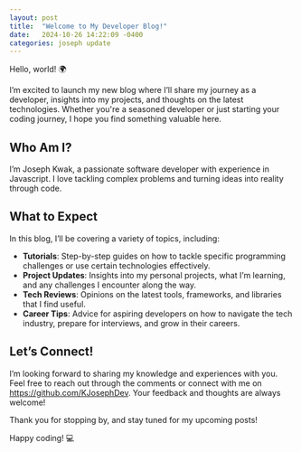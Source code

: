 ```yaml
---
layout: post
title:  "Welcome to My Developer Blog!"
date:   2024-10-26 14:22:09 -0400
categories: joseph update
---
```


Hello, world! 🌍

I’m excited to launch my new blog where I’ll share my journey as a developer, insights into my projects, and thoughts on the latest technologies. Whether you're a seasoned developer or just starting your coding journey, I hope you find something valuable here.

## Who Am I?

I’m Joseph Kwak, a passionate software developer with experience in Javascript. I love tackling complex problems and turning ideas into reality through code.

## What to Expect

In this blog, I’ll be covering a variety of topics, including:

- **Tutorials**: Step-by-step guides on how to tackle specific programming challenges or use certain technologies effectively.
- **Project Updates**: Insights into my personal projects, what I’m learning, and any challenges I encounter along the way.
- **Tech Reviews**: Opinions on the latest tools, frameworks, and libraries that I find useful.
- **Career Tips**: Advice for aspiring developers on how to navigate the tech industry, prepare for interviews, and grow in their careers.

## Let’s Connect!

I’m looking forward to sharing my knowledge and experiences with you. Feel free to reach out through the comments or connect with me on https://github.com/KJosephDev. Your feedback and thoughts are always welcome!

Thank you for stopping by, and stay tuned for my upcoming posts!

Happy coding! 💻
